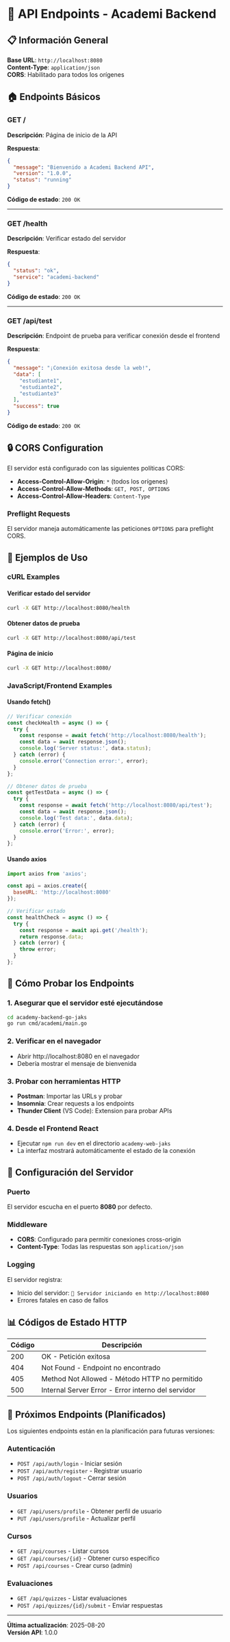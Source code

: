 # 🔌 API Endpoints - Academi Backend

## 📋 Información General

**Base URL**: `http://localhost:8080`  
**Content-Type**: `application/json`  
**CORS**: Habilitado para todos los orígenes

## 🏠 Endpoints Básicos

### GET /
**Descripción**: Página de inicio de la API

**Respuesta**:
```json
{
  "message": "Bienvenido a Academi Backend API",
  "version": "1.0.0",
  "status": "running"
}
```

**Código de estado**: `200 OK`

---

### GET /health
**Descripción**: Verificar estado del servidor

**Respuesta**:
```json
{
  "status": "ok",
  "service": "academi-backend"
}
```

**Código de estado**: `200 OK`

---

### GET /api/test
**Descripción**: Endpoint de prueba para verificar conexión desde el frontend

**Respuesta**:
```json
{
  "message": "¡Conexión exitosa desde la web!",
  "data": [
    "estudiante1",
    "estudiante2", 
    "estudiante3"
  ],
  "success": true
}
```

**Código de estado**: `200 OK`

## 🔒 CORS Configuration

El servidor está configurado con las siguientes políticas CORS:

- **Access-Control-Allow-Origin**: `*` (todos los orígenes)
- **Access-Control-Allow-Methods**: `GET, POST, OPTIONS`
- **Access-Control-Allow-Headers**: `Content-Type`

### Preflight Requests
El servidor maneja automáticamente las peticiones `OPTIONS` para preflight CORS.

## 📝 Ejemplos de Uso

### cURL Examples

#### Verificar estado del servidor
```bash
curl -X GET http://localhost:8080/health
```

#### Obtener datos de prueba
```bash
curl -X GET http://localhost:8080/api/test
```

#### Página de inicio
```bash
curl -X GET http://localhost:8080/
```

### JavaScript/Frontend Examples

#### Usando fetch()
```javascript
// Verificar conexión
const checkHealth = async () => {
  try {
    const response = await fetch('http://localhost:8080/health');
    const data = await response.json();
    console.log('Server status:', data.status);
  } catch (error) {
    console.error('Connection error:', error);
  }
};

// Obtener datos de prueba
const getTestData = async () => {
  try {
    const response = await fetch('http://localhost:8080/api/test');
    const data = await response.json();
    console.log('Test data:', data.data);
  } catch (error) {
    console.error('Error:', error);
  }
};
```

#### Usando axios
```javascript
import axios from 'axios';

const api = axios.create({
  baseURL: 'http://localhost:8080'
});

// Verificar estado
const healthCheck = async () => {
  try {
    const response = await api.get('/health');
    return response.data;
  } catch (error) {
    throw error;
  }
};
```

## 🚀 Cómo Probar los Endpoints

### 1. Asegurar que el servidor esté ejecutándose
```bash
cd academy-backend-go-jaks
go run cmd/academi/main.go
```

### 2. Verificar en el navegador
- Abrir http://localhost:8080 en el navegador
- Debería mostrar el mensaje de bienvenida

### 3. Probar con herramientas HTTP
- **Postman**: Importar las URLs y probar
- **Insomnia**: Crear requests a los endpoints
- **Thunder Client** (VS Code): Extension para probar APIs

### 4. Desde el Frontend React
- Ejecutar `npm run dev` en el directorio `academy-web-jaks`
- La interfaz mostrará automáticamente el estado de la conexión

## 🔧 Configuración del Servidor

### Puerto
El servidor escucha en el puerto **8080** por defecto.

### Middleware
- **CORS**: Configurado para permitir conexiones cross-origin
- **Content-Type**: Todas las respuestas son `application/json`

### Logging
El servidor registra:
- Inicio del servidor: `🚀 Servidor iniciando en http://localhost:8080`
- Errores fatales en caso de fallos

## 📊 Códigos de Estado HTTP

| Código | Descripción |
|--------|-------------|
| 200    | OK - Petición exitosa |
| 404    | Not Found - Endpoint no encontrado |
| 405    | Method Not Allowed - Método HTTP no permitido |
| 500    | Internal Server Error - Error interno del servidor |

## 🔮 Próximos Endpoints (Planificados)

Los siguientes endpoints están en la planificación para futuras versiones:

### Autenticación
- `POST /api/auth/login` - Iniciar sesión
- `POST /api/auth/register` - Registrar usuario
- `POST /api/auth/logout` - Cerrar sesión

### Usuarios
- `GET /api/users/profile` - Obtener perfil de usuario
- `PUT /api/users/profile` - Actualizar perfil

### Cursos
- `GET /api/courses` - Listar cursos
- `GET /api/courses/{id}` - Obtener curso específico
- `POST /api/courses` - Crear curso (admin)

### Evaluaciones
- `GET /api/quizzes` - Listar evaluaciones
- `POST /api/quizzes/{id}/submit` - Enviar respuestas

---

**Última actualización**: 2025-08-20  
**Versión API**: 1.0.0
